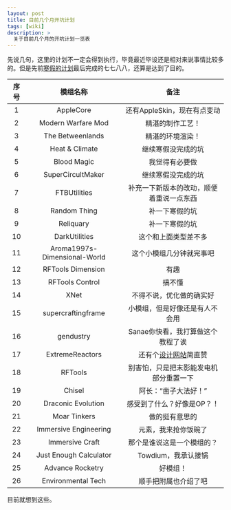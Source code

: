```yaml
---
layout: post
title: 目前几个月开坑计划
tags: [wiki]
description: >
  关于目前几个月的开坑计划一览表
---
```

先说几句，这里的计划不一定会得到执行，毕竟最近毕设还是相对来说事情比较多的。但是先前[寒假的计划](https://tartaricacid.github.io/2016/12/18/TheModSpolightPlan/)最后完成的七七八八，还算是达到了目的。

| 序号 | 模组名称 | 备注 |
| :----: | :-----: | :----: |
| 1 | AppleCore| 还有AppleSkin，现在有点变动 |
| 2 | Modern Warfare Mod | 精湛的制作工艺！ |
| 3 | The Betweenlands | 精湛的环境渲染！ |
| 4 | Heat & Climate | 继续寒假没完成的坑 |
| 5 | Blood Magic | 我觉得有必要做 |
| 6 | SuperCircultMaker | 继续寒假没完成的坑 |
| 7 | FTBUtilities | 补充一下新版本的改动，顺便着重说一点东西 |
| 8 | Random Thing | 补一下寒假的坑 |
| 9 | Reliquary | 补一下寒假的坑 |
| 10 | DarkUtilities | 这个和上面类型差不多 |
| 11 | Aroma1997s-Dimensional-World | 这个小模组几分钟就完事吧 |
| 12 | RFTools Dimension | 有趣 |
| 13 | RFTools Control | 搞不懂 |
| 14 | XNet | 不得不说，优化做的确实好 |
| 15 | supercraftingframe | 小模组，但是好像还是有人不会用 |
| 16 | gendustry | Sanae你快看，我打算做这个教程了诶 |
| 17 | ExtremeReactors | 还有个[设计网站](http://br.sidoh.org/#reactor-prompt)简直赞 |
| 18 | RFTools | 别害怕，只是把末影能发电机部分重置一下 |
| 19 | Chisel | 阿长：“凿子大法好！” |
| 20 | Draconic Evolution | 感受到了什么？好像是OP？！|
| 21 | Moar Tinkers | 做的挺有意思的 |
| 22 | Immersive Engineering | 元素，我来抢你饭碗了 |
| 23 | Immersive Craft | 那个是谁说这是一个模组的？ |
| 24 | Just Enough Calculator | Towdium，我承认接锅 |
| 25 | Advance Rocketry | 好模组！ |
| 26 | Environmental Tech | 顺手把附属也介绍了吧 |

目前就想到这些。
